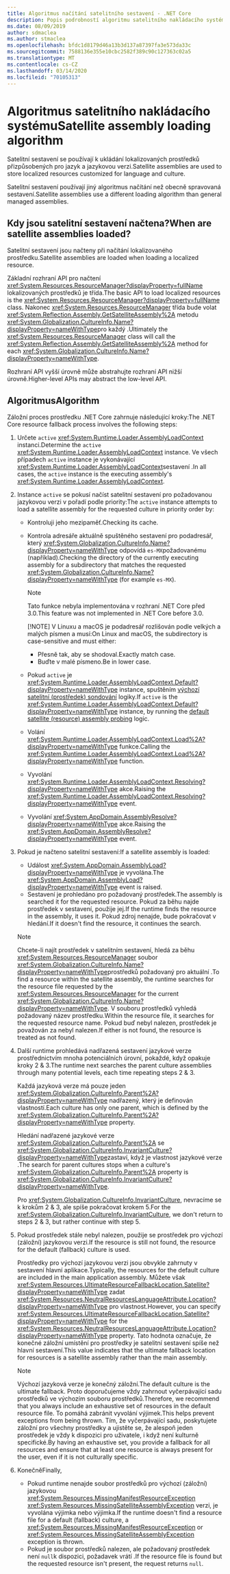 ```yaml
---
title: Algoritmus načítání satelitního sestavení - .NET Core
description: Popis podrobností algoritmu satelitního nakládacího systému v rozhraní .NET Core
ms.date: 08/09/2019
author: sdmaclea
ms.author: stmaclea
ms.openlocfilehash: bfdc1d8179d46a13b3d137a87397fa3e573da33c
ms.sourcegitcommit: 7588136e355e10cbc2582f389c90c127363c02a5
ms.translationtype: MT
ms.contentlocale: cs-CZ
ms.lasthandoff: 03/14/2020
ms.locfileid: "70105313"
---
```

# <a name="satellite-assembly-loading-algorithm"></a><span data-ttu-id="b4a30-103">Algoritmus satelitního nakládacího systému</span><span class="sxs-lookup"><span data-stu-id="b4a30-103">Satellite assembly loading algorithm</span></span>

<span data-ttu-id="b4a30-104">Satelitní sestavení se používají k ukládání lokalizovaných prostředků přizpůsobených pro jazyk a jazykovou verzi.</span><span class="sxs-lookup"><span data-stu-id="b4a30-104">Satellite assemblies are used to store localized resources customized for language and culture.</span></span>

<span data-ttu-id="b4a30-105">Satelitní sestavení používají jiný algoritmus načítání než obecně spravovaná sestavení.</span><span class="sxs-lookup"><span data-stu-id="b4a30-105">Satellite assemblies use a different loading algorithm than general managed assemblies.</span></span>

## <a name="when-are-satellite-assemblies-loaded"></a><span data-ttu-id="b4a30-106">Kdy jsou satelitní sestavení načtena?</span><span class="sxs-lookup"><span data-stu-id="b4a30-106">When are satellite assemblies loaded?</span></span>

<span data-ttu-id="b4a30-107">Satelitní sestavení jsou načteny při načítání lokalizovaného prostředku.</span><span class="sxs-lookup"><span data-stu-id="b4a30-107">Satellite assemblies are loaded when loading a localized resource.</span></span>

<span data-ttu-id="b4a30-108">Základní rozhraní API pro načtení <xref:System.Resources.ResourceManager?displayProperty=fullName> lokalizovaných prostředků je třída.</span><span class="sxs-lookup"><span data-stu-id="b4a30-108">The basic API to load localized resources is the <xref:System.Resources.ResourceManager?displayProperty=fullName> class.</span></span> <span data-ttu-id="b4a30-109">Nakonec <xref:System.Resources.ResourceManager> třída bude volat <xref:System.Reflection.Assembly.GetSatelliteAssembly%2A> metodu <xref:System.Globalization.CultureInfo.Name?displayProperty=nameWithType>pro každý .</span><span class="sxs-lookup"><span data-stu-id="b4a30-109">Ultimately the <xref:System.Resources.ResourceManager> class will call the <xref:System.Reflection.Assembly.GetSatelliteAssembly%2A> method for each <xref:System.Globalization.CultureInfo.Name?displayProperty=nameWithType>.</span></span>

<span data-ttu-id="b4a30-110">Rozhraní API vyšší úrovně může abstrahujte rozhraní API nižší úrovně.</span><span class="sxs-lookup"><span data-stu-id="b4a30-110">Higher-level APIs may abstract the low-level API.</span></span>

## <a name="algorithm"></a><span data-ttu-id="b4a30-111">Algoritmus</span><span class="sxs-lookup"><span data-stu-id="b4a30-111">Algorithm</span></span>

<span data-ttu-id="b4a30-112">Záložní proces prostředku .NET Core zahrnuje následující kroky:</span><span class="sxs-lookup"><span data-stu-id="b4a30-112">The .NET Core resource fallback process involves the following steps:</span></span>

1. <span data-ttu-id="b4a30-113">Určete `active` <xref:System.Runtime.Loader.AssemblyLoadContext> instanci.</span><span class="sxs-lookup"><span data-stu-id="b4a30-113">Determine the `active` <xref:System.Runtime.Loader.AssemblyLoadContext> instance.</span></span> <span data-ttu-id="b4a30-114">Ve všech případech `active` instance je vykonávající <xref:System.Runtime.Loader.AssemblyLoadContext>sestavení .</span><span class="sxs-lookup"><span data-stu-id="b4a30-114">In all cases, the `active` instance is the executing assembly's <xref:System.Runtime.Loader.AssemblyLoadContext>.</span></span>

2. <span data-ttu-id="b4a30-115">Instance `active` se pokusí načíst satelitní sestavení pro požadovanou jazykovou verzi v pořadí podle priority:</span><span class="sxs-lookup"><span data-stu-id="b4a30-115">The `active` instance attempts to load a satellite assembly for the requested culture in priority order by:</span></span>
    - <span data-ttu-id="b4a30-116">Kontroluji jeho mezipaměť.</span><span class="sxs-lookup"><span data-stu-id="b4a30-116">Checking its cache.</span></span>
    - <span data-ttu-id="b4a30-117">Kontrola adresáře aktuálně spuštěného sestavení pro podadresář, který <xref:System.Globalization.CultureInfo.Name?displayProperty=nameWithType> odpovídá `es-MX`požadovanému (například).</span><span class="sxs-lookup"><span data-stu-id="b4a30-117">Checking the directory of the currently executing assembly for a subdirectory that matches the requested <xref:System.Globalization.CultureInfo.Name?displayProperty=nameWithType> (for example `es-MX`).</span></span>

        > [!NOTE]
        > <span data-ttu-id="b4a30-118">Tato funkce nebyla implementována v rozhraní .NET Core před 3.0.</span><span class="sxs-lookup"><span data-stu-id="b4a30-118">This feature was not implemented in .NET Core before 3.0.</span></span>
        >
        > [!NOTE]
        > <span data-ttu-id="b4a30-119">V Linuxu a macOS je podadresář rozlišován podle velkých a malých písmen a musí:</span><span class="sxs-lookup"><span data-stu-id="b4a30-119">On Linux and macOS, the subdirectory is case-sensitive and must either:</span></span>
        > - <span data-ttu-id="b4a30-120">Přesně tak, aby se shodoval.</span><span class="sxs-lookup"><span data-stu-id="b4a30-120">Exactly match case.</span></span>
        > - <span data-ttu-id="b4a30-121">Buďte v malé písmeno.</span><span class="sxs-lookup"><span data-stu-id="b4a30-121">Be in lower case.</span></span>

    - <span data-ttu-id="b4a30-122">Pokud `active` je <xref:System.Runtime.Loader.AssemblyLoadContext.Default?displayProperty=nameWithType> instance, spuštěním [výchozí satelitní (prostředek) sondování](default-probing.md#satellite-resource-assembly-probing) logiky.</span><span class="sxs-lookup"><span data-stu-id="b4a30-122">If `active` is the <xref:System.Runtime.Loader.AssemblyLoadContext.Default?displayProperty=nameWithType> instance, by running the [default satellite (resource) assembly probing](default-probing.md#satellite-resource-assembly-probing) logic.</span></span>

    - <span data-ttu-id="b4a30-123">Volání <xref:System.Runtime.Loader.AssemblyLoadContext.Load%2A?displayProperty=nameWithType> funkce.</span><span class="sxs-lookup"><span data-stu-id="b4a30-123">Calling the <xref:System.Runtime.Loader.AssemblyLoadContext.Load%2A?displayProperty=nameWithType> function.</span></span>

    - <span data-ttu-id="b4a30-124">Vyvolání <xref:System.Runtime.Loader.AssemblyLoadContext.Resolving?displayProperty=nameWithType> akce.</span><span class="sxs-lookup"><span data-stu-id="b4a30-124">Raising the <xref:System.Runtime.Loader.AssemblyLoadContext.Resolving?displayProperty=nameWithType> event.</span></span>

    - <span data-ttu-id="b4a30-125">Vyvolání <xref:System.AppDomain.AssemblyResolve?displayProperty=nameWithType> akce.</span><span class="sxs-lookup"><span data-stu-id="b4a30-125">Raising the <xref:System.AppDomain.AssemblyResolve?displayProperty=nameWithType> event.</span></span>

3. <span data-ttu-id="b4a30-126">Pokud je načteno satelitní sestavení:</span><span class="sxs-lookup"><span data-stu-id="b4a30-126">If a satellite assembly is loaded:</span></span>
   - <span data-ttu-id="b4a30-127">Událost <xref:System.AppDomain.AssemblyLoad?displayProperty=nameWithType> je vyvolána.</span><span class="sxs-lookup"><span data-stu-id="b4a30-127">The <xref:System.AppDomain.AssemblyLoad?displayProperty=nameWithType> event is raised.</span></span>
   - <span data-ttu-id="b4a30-128">Sestavení je prohledáno pro požadovaný prostředek.</span><span class="sxs-lookup"><span data-stu-id="b4a30-128">The assembly is searched it for the requested resource.</span></span> <span data-ttu-id="b4a30-129">Pokud za běhu najde prostředek v sestavení, použije jej.</span><span class="sxs-lookup"><span data-stu-id="b4a30-129">If the runtime finds the resource in the assembly, it uses it.</span></span> <span data-ttu-id="b4a30-130">Pokud zdroj nenajde, bude pokračovat v hledání.</span><span class="sxs-lookup"><span data-stu-id="b4a30-130">If it doesn't find the resource, it continues the search.</span></span>

    > [!NOTE]
    > <span data-ttu-id="b4a30-131">Chcete-li najít prostředek v satelitním sestavení, hledá za běhu <xref:System.Resources.ResourceManager> soubor <xref:System.Globalization.CultureInfo.Name?displayProperty=nameWithType>prostředků požadovaný pro aktuální .</span><span class="sxs-lookup"><span data-stu-id="b4a30-131">To find a resource within the satellite assembly, the runtime searches for the resource file requested by the <xref:System.Resources.ResourceManager> for the current <xref:System.Globalization.CultureInfo.Name?displayProperty=nameWithType>.</span></span> <span data-ttu-id="b4a30-132">V souboru prostředků vyhledá požadovaný název prostředku.</span><span class="sxs-lookup"><span data-stu-id="b4a30-132">Within the resource file, it searches for the requested resource name.</span></span> <span data-ttu-id="b4a30-133">Pokud buď nebyl nalezen, prostředek je považován za nebyl nalezen.</span><span class="sxs-lookup"><span data-stu-id="b4a30-133">If either is not found, the resource is treated as not found.</span></span>

4. <span data-ttu-id="b4a30-134">Další runtime prohledává nadřazená sestavení jazykové verze prostřednictvím mnoha potenciálních úrovní, pokaždé, když opakuje kroky 2 & 3.</span><span class="sxs-lookup"><span data-stu-id="b4a30-134">The runtime next searches the parent culture assemblies through many potential levels, each time repeating steps 2 & 3.</span></span>

    <span data-ttu-id="b4a30-135">Každá jazyková verze má pouze jeden <xref:System.Globalization.CultureInfo.Parent%2A?displayProperty=nameWithType> nadřazený, který je definován vlastností.</span><span class="sxs-lookup"><span data-stu-id="b4a30-135">Each culture has only one parent, which is defined by the <xref:System.Globalization.CultureInfo.Parent%2A?displayProperty=nameWithType> property.</span></span>

    <span data-ttu-id="b4a30-136">Hledání nadřazené jazykové verze <xref:System.Globalization.CultureInfo.Parent%2A> se <xref:System.Globalization.CultureInfo.InvariantCulture?displayProperty=nameWithType>zastaví, když je vlastnost jazykové verze .</span><span class="sxs-lookup"><span data-stu-id="b4a30-136">The search for parent cultures stops when a culture's <xref:System.Globalization.CultureInfo.Parent%2A> property is <xref:System.Globalization.CultureInfo.InvariantCulture?displayProperty=nameWithType>.</span></span>

    <span data-ttu-id="b4a30-137">Pro <xref:System.Globalization.CultureInfo.InvariantCulture>, nevracíme se k krokům 2 & 3, ale spíše pokračovat krokem 5.</span><span class="sxs-lookup"><span data-stu-id="b4a30-137">For the <xref:System.Globalization.CultureInfo.InvariantCulture>, we don't return to steps 2 & 3, but rather continue with step 5.</span></span>

5. <span data-ttu-id="b4a30-138">Pokud prostředek stále nebyl nalezen, použije se prostředek pro výchozí (záložní) jazykovou verzi.</span><span class="sxs-lookup"><span data-stu-id="b4a30-138">If the resource is still not found, the resource for the default (fallback) culture is used.</span></span>

   <span data-ttu-id="b4a30-139">Prostředky pro výchozí jazykovou verzi jsou obvykle zahrnuty v sestavení hlavní aplikace.</span><span class="sxs-lookup"><span data-stu-id="b4a30-139">Typically, the resources for the default culture are included in the main application assembly.</span></span> <span data-ttu-id="b4a30-140">Můžete však <xref:System.Resources.UltimateResourceFallbackLocation.Satellite?displayProperty=nameWithType> zadat <xref:System.Resources.NeutralResourcesLanguageAttribute.Location?displayProperty=nameWithType> pro vlastnost.</span><span class="sxs-lookup"><span data-stu-id="b4a30-140">However, you can specify <xref:System.Resources.UltimateResourceFallbackLocation.Satellite?displayProperty=nameWithType> for the <xref:System.Resources.NeutralResourcesLanguageAttribute.Location?displayProperty=nameWithType> property.</span></span> <span data-ttu-id="b4a30-141">Tato hodnota označuje, že konečné záložní umístění pro prostředky je satelitní sestavení spíše než hlavní sestavení.</span><span class="sxs-lookup"><span data-stu-id="b4a30-141">This value indicates that the ultimate fallback location for resources is a satellite assembly rather than the main assembly.</span></span>

    > [!NOTE]
    > <span data-ttu-id="b4a30-142">Výchozí jazyková verze je konečný záložní.</span><span class="sxs-lookup"><span data-stu-id="b4a30-142">The default culture is the ultimate fallback.</span></span> <span data-ttu-id="b4a30-143">Proto doporučujeme vždy zahrnout vyčerpávající sadu prostředků ve výchozím souboru prostředků.</span><span class="sxs-lookup"><span data-stu-id="b4a30-143">Therefore, we recommend that you always include an exhaustive set of resources in the default resource file.</span></span> <span data-ttu-id="b4a30-144">To pomáhá zabránit vyvolání výjimek.</span><span class="sxs-lookup"><span data-stu-id="b4a30-144">This helps prevent exceptions from being thrown.</span></span> <span data-ttu-id="b4a30-145">Tím, že vyčerpávající sadu, poskytujete záložní pro všechny prostředky a ujistěte se, že alespoň jeden prostředek je vždy k dispozici pro uživatele, i když není kulturně specifické.</span><span class="sxs-lookup"><span data-stu-id="b4a30-145">By having an exhaustive set, you provide a fallback for all resources and ensure that at least one resource is always present for the user, even if it is not culturally specific.</span></span>

6. <span data-ttu-id="b4a30-146">Konečně</span><span class="sxs-lookup"><span data-stu-id="b4a30-146">Finally,</span></span>
   - <span data-ttu-id="b4a30-147">Pokud runtime nenajde soubor prostředků pro výchozí (záložní) jazykovou <xref:System.Resources.MissingManifestResourceException> <xref:System.Resources.MissingSatelliteAssemblyException> verzi, je vyvolána výjimka nebo výjimka.</span><span class="sxs-lookup"><span data-stu-id="b4a30-147">If the runtime doesn't find a resource file for a default (fallback) culture, a <xref:System.Resources.MissingManifestResourceException> or <xref:System.Resources.MissingSatelliteAssemblyException> exception is thrown.</span></span>
   - <span data-ttu-id="b4a30-148">Pokud je soubor prostředků nalezen, ale požadovaný prostředek není `null`k dispozici, požadavek vrátí .</span><span class="sxs-lookup"><span data-stu-id="b4a30-148">If the resource file is found but the requested resource isn't present, the request returns `null`.</span></span>
